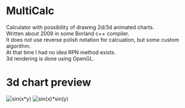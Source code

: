 # MultiCalc
Calculator with possibility of drawing 2d/3d animated charts.  
Written about 2009 in some Borland c++ compiler.  
It does not use reverse polish notation for calcuation, but some custom algorithm.  
At that time I had no idea RPN method exists.  
3d rendering is done using OpenGL.

# 3d chart preview
![sin(x*y)](https://github.com/pgrabas/MultiCalc/blob/master/f2.bmp "sin(x*y)")
![sin(x)*sin(y)](https://github.com/pgrabas/MultiCalc/blob/master/file.bmp "sin(x)*sin(y)")
